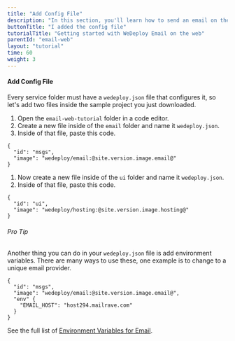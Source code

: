 ```yaml
---
title: "Add Config File"
description: "In this section, you'll learn how to send an email on the web using the WeDeploy API Client."
buttonTitle: "I added the config file"
tutorialTitle: "Getting started with WeDeploy Email on the web"
parentId: "email-web"
layout: "tutorial"
time: 60
weight: 3
---
```


#### Add Config File

Every service folder must have a `wedeploy.json` file that configures it, so let's add two files inside the sample project you just downloaded.

1. Open the `email-web-tutorial` folder in a code editor.
2. Create a new file inside of the `email` folder and name it `wedeploy.json`.
3. Inside of that file, paste this code.

```application/json
{
  "id": "msgs",
  "image": "wedeploy/email:@site.version.image.email@"
}
```

1. Now create a new file inside of the `ui` folder and name it `wedeploy.json`.
2. Inside of that file, paste this code.

```application/json
{
  "id": "ui",
  "image": "wedeploy/hosting:@site.version.image.hosting@"
}
```

<aside>

###### <span class="icon-16-star"></span> Pro Tip

Another thing you can do in your `wedeploy.json` file is add environment variables. There are many ways to use these, one example is to change to a unique email provider.

```application/json
{
  "id": "msgs",
  "image": "wedeploy/email:@site.version.image.email@",
  "env" {
    "EMAIL_HOST": "host294.mailrave.com"
  }
}
```

See the full list of <a href="/docs/email/environment-variables/" target="_blank">Environment Variables for Email</a>.

</aside>
